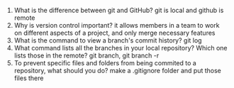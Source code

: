 1. What is the difference between git and GitHub?
git is local and github is remote
2. Why is version control important?
it allows members in a team to work on different aspects of a project, and only merge necessary features
3. What is the command to view a branch's commit history?
git log
4. What command lists all the branches in your local repository? Which one lists those in the remote?
git branch, git branch -r
5. To prevent specific files and folders from being commited to a repository, what should you do?
make a .gitignore folder and put those files there
